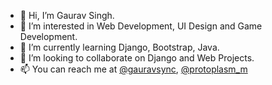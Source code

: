 - 👋 Hi, I’m Gaurav Singh.
- 👀 I’m interested in Web Development, UI Design and Game Development. 
- 🌱 I’m currently learning Django, Bootstrap, Java.
- 💞️ I’m looking to collaborate on Django and Web Projects.
- 📫 You can reach me at [@gauravsync](https://twitter.com/gauravsync), [@protoplasm_m](https://www.instagram.com/protoplasm_m) 

<!---
grv-sngh/grv-sngh is a ✨ special ✨ repository because its `README.md` (this file) appears on your GitHub profile.
You can click the Preview link to take a look at your changes.
--->
